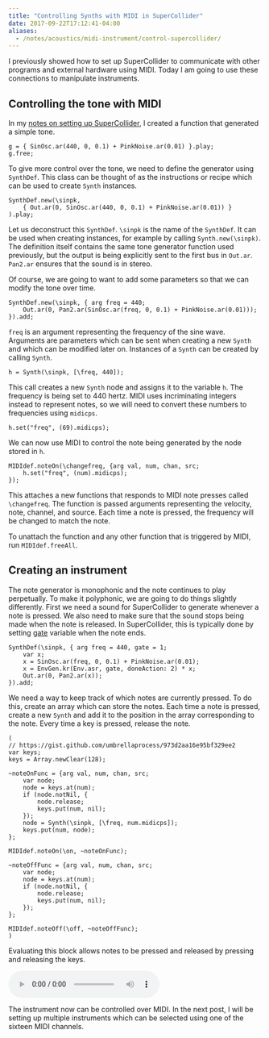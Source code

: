 ```yaml
---
title: "Controlling Synths with MIDI in SuperCollider"
date: 2017-09-22T17:12:41-04:00
aliases:
  - /notes/acoustics/midi-instrument/control-supercollider/
---
```


I previously showed how to set up SuperCollider to communicate
with other programs and external hardware using MIDI. Today I
am going to use these connections to manipulate instruments.

Controlling the tone with MIDI
------------------------------

In my [notes on setting up SuperCollider](/notes/acoustics/starting-supercollider/),
I created a function that generated a simple tone.

```sc
g = { SinOsc.ar(440, 0, 0.1) + PinkNoise.ar(0.01) }.play;
g.free;
```

To give more control over the tone, we need to define the generator using
`SynthDef`. This class can be thought of as the instructions or recipe
which can be used to create `Synth` instances.

```sc
SynthDef.new(\sinpk, 
    { Out.ar(0, SinOsc.ar(440, 0, 0.1) + PinkNoise.ar(0.01)) }
).play;
```

Let us deconstruct this `SynthDef`. `\sinpk` is the name of the
`SynthDef`. It can be used when creating instances, for example by
calling `Synth.new(\sinpk)`. The definition itself contains the same
tone generator function used previously, but the output is being
explicitly sent to the first bus in `Out.ar`. `Pan2.ar` ensures
that the sound is in stereo.

Of course, we are going to want to add some parameters so that
we can modify the tone over time.

```sc
SynthDef.new(\sinpk, { arg freq = 440;
	Out.ar(0, Pan2.ar(SinOsc.ar(freq, 0, 0.1) + PinkNoise.ar(0.01)));
}).add;
```

`freq` is an argument representing the frequency of the sine wave.
Arguments are parameters which can be sent when creating a new `Synth`
and which can be modified later on. Instances of a `Synth` can be
created by calling `Synth`.

```sc
h = Synth(\sinpk, [\freq, 440]);
```

This call creates a new `Synth` node and assigns it to the variable `h`.
The frequency is being set to 440 hertz. MIDI uses incriminating integers
instead to represent notes, so we will need to convert these numbers
to frequencies using `midicps`.

```sc
h.set("freq", (69).midicps);
```

We can now use MIDI to control the note being generated by the node
stored in `h`.

```sc
MIDIdef.noteOn(\changefreq, {arg val, num, chan, src;
	h.set("freq", (num).midicps);
});
```

This attaches a new functions that responds to MIDI note presses called `\changefreq`.
The function is passed arguments representing the velocity, note, channel, and source.
Each time a note is pressed, the frequency will be changed to match the note.

To unattach the function and any other function that is triggered by MIDI, run
`MIDIdef.freeAll`.


Creating an instrument
----------------------

The note generator is monophonic and the note continues to play
perpetually. To make it polyphonic, we are going to do things slightly
differently. First we need a sound for SuperCollider to generate
whenever a note is pressed. We also need to make sure that the sound
stops being made when the note is released. In SuperCollider, this is
typically done by
setting
[gate](http://danielnouri.org/docs/SuperColliderHelp/ServerArchitecture/SynthDef.html) variable
when the note ends.

```sc
SynthDef(\sinpk, { arg freq = 440, gate = 1;
    var x;
    x = SinOsc.ar(freq, 0, 0.1) + PinkNoise.ar(0.01);
    x = EnvGen.kr(Env.asr, gate, doneAction: 2) * x;
	Out.ar(0, Pan2.ar(x));
}).add;
```

We need a way to keep track of which notes are currently pressed.
To do this, create an array which can store the notes. Each time
a note is pressed, create a new `Synth` and add it to the position
in the array corresponding to the note. Every time a key is pressed,
release the note.

```sc
(
// https://gist.github.com/umbrellaprocess/973d2aa16e95bf329ee2
var keys;
keys = Array.newClear(128);

~noteOnFunc = {arg val, num, chan, src;
	var node;
	node = keys.at(num);
	if (node.notNil, {
		node.release;
		keys.put(num, nil);
	});
	node = Synth(\sinpk, [\freq, num.midicps]);
	keys.put(num, node);
};

MIDIdef.noteOn(\on, ~noteOnFunc);

~noteOffFunc = {arg val, num, chan, src;
	var node;
	node = keys.at(num);
	if (node.notNil, {
		node.release;
		keys.put(num, nil);
	});
};

MIDIdef.noteOff(\off, ~noteOffFunc);
)
```

Evaluating this block allows notes to be pressed and released
by pressing and releasing the keys.

<audio src="/audio/midi-loop.mp3" controls loop class="scope">
</audio>
<script type="text/javascript" src="/js/oscilloscope.min.js"></script>

The instrument now can be controlled over MIDI. In the next
post, I will be setting up multiple instruments which can be
selected using one of the sixteen MIDI channels.
